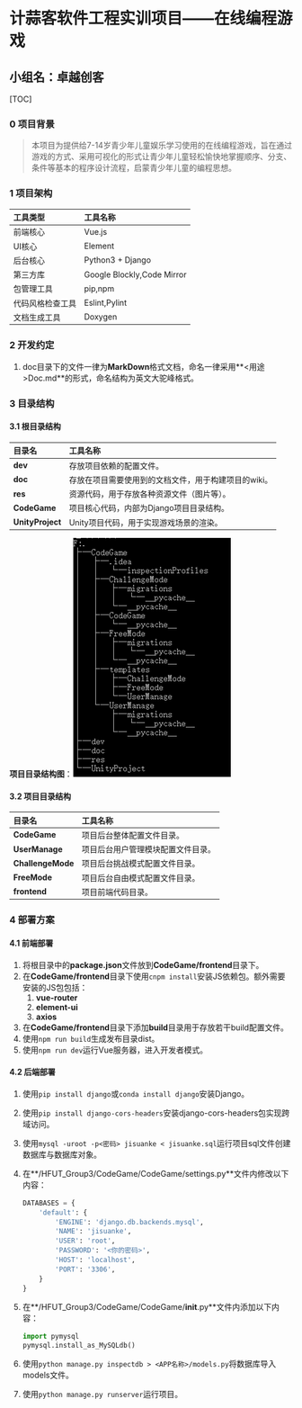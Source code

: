 # 计蒜客软件工程实训项目——在线编程游戏

## 小组名：卓越创客

[TOC]

### 0 项目背景

> 本项目为提供给7-14岁青少年儿童娱乐学习使用的在线编程游戏，旨在通过游戏的方式、采用可视化的形式让青少年儿童轻松愉快地掌握顺序、分支、条件等基本的程序设计流程，启蒙青少年儿童的编程思想。

### 1 项目架构

| 工具类型   |工具名称   |
| :-------- | :-------|
| 前端核心  | Vue.js |
| UI核心     |   Element |
| 后台核心      |  Python3 + Django |
| 第三方库 | Google Blockly,Code Mirror |
| 包管理工具 | pip,npm |
| 代码风格检查工具 | Eslint,Pylint |
| 文档生成工具 | Doxygen |

### 2 开发约定

1. doc目录下的文件一律为**MarkDown**格式文档，命名一律采用**<用途>Doc.md**的形式，命名结构为英文大驼峰格式。

### 3 目录结构

#### 3.1 根目录结构

| 目录名   |工具名称   |
| :-------- | :-------|
| **dev** | 存放项目依赖的配置文件。 |
| **doc** | 存放在项目需要使用到的文档文件，用于构建项目的wiki。 |
| **res** | 资源代码，用于存放各种资源文件（图片等）。 |
| **CodeGame** | 项目核心代码，内部为Django项目目录结构。 |
| **UnityProject** | Unity项目代码，用于实现游戏场景的渲染。 |

**项目目录结构图**：![项目目录结构图](./res/dir.PNG)

#### 3.2 项目目录结构

| 目录名   |工具名称   |
| :-------- | :-------|
| **CodeGame** | 项目后台整体配置文件目录。 |
| **UserManage** | 项目后台用户管理模块配置文件目录。 |
| **ChallengeMode** | 项目后台挑战模式配置文件目录。 |
| **FreeMode** | 项目后台自由模式配置文件目录。 |
| **frontend** | 项目前端代码目录。 |

### 4 部署方案

#### 4.1 前端部署

1. 将根目录中的**package.json**文件放到**CodeGame/frontend**目录下。
1. 在**CodeGame/frontend**目录下使用`cnpm install`安装JS依赖包。额外需要安装的JS包包括：
    1. **vue-router**
    1. **element-ui**
    1. **axios**
1. 在**CodeGame/frontend**目录下添加**build**目录用于存放若干build配置文件。
1. 使用`npm run build`生成发布目录dist。
1. 使用`npm run dev`运行Vue服务器，进入开发者模式。

#### 4.2 后端部署

1. 使用`pip install django`或`conda install django`安装Django。
1. 使用`pip install django-cors-headers`安装django-cors-headers包实现跨域访问。
1. 使用`mysql -uroot -p<密码> jisuanke < jisuanke.sql`运行项目sql文件创建数据库与数据库对象。
1. 在**/HFUT_Group3/CodeGame/CodeGame/settings.py**文件内修改以下内容：

    ```python
    DATABASES = {
        'default': {
            'ENGINE': 'django.db.backends.mysql',
            'NAME': 'jisuanke',
            'USER': 'root',
            'PASSWORD': '<你的密码>',
            'HOST': 'localhost',
            'PORT': '3306',
        }
    }
    ```

1. 在**/HFUT_Group3/CodeGame/CodeGame/__init__.py**文件内添加以下内容：

    ```python
    import pymysql
    pymysql.install_as_MySQLdb()
    ```

1. 使用`python manage.py inspectdb > <APP名称>/models.py`将数据库导入models文件。
1. 使用`python manage.py runserver`运行项目。
